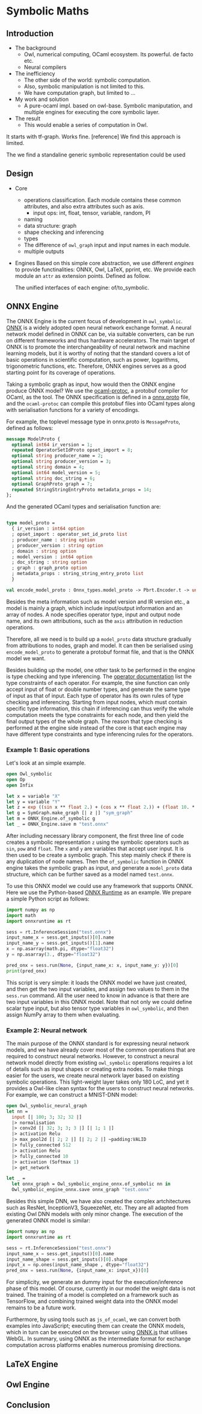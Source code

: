 # Symbolic Maths

## Introduction

- The background
  * Owl, numerical computing, OCaml ecosystem. Its powerful. de facto etc.
  * Neural compilers
- The inefficiency
  * The other side of the world: symbolic computation.
  * Also, symbolic manipulation is not limited to this.
  * We have computation graph, but limited to ...
- My work and solution
  * A pure-ocaml impl. based on owl-base. Symbolic maniputation, and multiple engines for executing the core symbolic layer.
- The result
  - This would enable a series of computation in Owl.

It starts with tf-graph.
Works fine. [reference]
We find this approach is limited.

The we find a standaline generic symbolic representation could be used



## Design

- Core
  - operations classification. Each module contains these common attributes, and also extra attributes such as axis.
    - input ops: int, float, tensor, variable, random, PI
  - naming
  - data structure: graph
  - shape checking and inferencing
  - types
  - The difference of `owl_graph` input and input names in each module.
  - multiple outputs

- Engines
  Based on this simple core abstraction, we use different *engines* to provide functinalities: ONNX, Owl, LaTeX, pprint, etc.
  We provide each module an `attr` as extension points. Defined as follow.


  The unified interfaces of each engine: of/to_symbolic.

## ONNX Engine

The ONNX Engine is the current focus of development in `owl_symbolic`.
[ONNX](https://onnx.ai) is a widely adopted open neural network exchange format. A neural network model defined in ONNX can be, via suitable converters, can be run on different frameworks and thus hardware accelerators.
The main target of ONNX is to promote the interchangeability of neural network and machine learning models, but it is worthy of noting that the standard covers a lot of basic operations in scientific computation, such as power, logarithms, trigonometric functions, etc.
Therefore, ONNX engines serves as a good starting point for its coverage of operations.

Taking a symbolic graph as input, how would then the ONNX engine produce ONNX model? We use the [ocaml-protoc](https://github.com/mransan/ocaml-protoc), a protobuf compiler for OCaml, as the tool. The ONNX specification is defined in a [onnx.proto](https://github.com/onnx/onnx/blob/master/onnx/onnx.proto) file, and the `ocaml-protoc` can compile this protobuf files into OCaml types along with serialisation functions for a variety of encodings.

For example, the toplevel message type in onnx.proto is `MessageProto`, defined as follows:

```proto
message ModelProto {
  optional int64 ir_version = 1;
  repeated OperatorSetIdProto opset_import = 8;
  optional string producer_name = 2;
  optional string producer_version = 3;
  optional string domain = 4;
  optional int64 model_version = 5;
  optional string doc_string = 6;
  optional GraphProto graph = 7;
  repeated StringStringEntryProto metadata_props = 14;
};
```

And the generated OCaml types and serialisation function are:

```ocaml

type model_proto =
  { ir_version : int64 option
  ; opset_import : operator_set_id_proto list
  ; producer_name : string option
  ; producer_version : string option
  ; domain : string option
  ; model_version : int64 option
  ; doc_string : string option
  ; graph : graph_proto option
  ; metadata_props : string_string_entry_proto list
  }

val encode_model_proto : Onnx_types.model_proto -> Pbrt.Encoder.t -> unit
```
Besides the meta information such as model version and IR version etc., a model is mainly a graph, which include input/output information and an array of nodes.
A node specifies operator type, input and output node name, and its own attributions, such as the `axis` attribution in reduction operations.

Therefore, all we need is to build up a `model_proto` data structure gradually from attributions to nodes, graph and model. It can then be serialised using `encode_model_proto` to generate a protobuf format file, and that is the ONNX model we want.

Besides building up the model, one other task to be performed in the engine is type checking and type inferencing. The [operator documentation](https://github.com/onnx/onnx/blob/master/docs/Operators.md) list the type constraints of each operator. For example, the sine function can only accept input of float or double number types, and generate the same type of input as that of input.
Each type of operator has its own rules of type checking and inferencing. Starting from input nodes, which must contain specific type information, this chain if inferencing can thus verify the whole computation meets the type constraints for each node, and then yield the final output types of the whole graph.
The reason that type checking is performed at the engine side instead of the core is that each engine may have different type constraints and type inferencing rules for the operators.

### Example 1: Basic operations

Let's look at an simple example.

```ocaml
open Owl_symbolic
open Op
open Infix

let x = variable "X"
let y = variable "Y"
let z = exp ((sin x ** float 2.) + (cos x ** float 2.)) + (float 10. * (y ** float 2.))
let g = SymGraph.make_graph [| z |] "sym_graph"
let m = ONNX_Engine.of_symbolic g
let _ = ONNX_Engine.save m "test.onnx"
```

After including necessary library component, the first three line of code creates a symbolic representation `z` using the symbolic operators such as `sin`, `pow` and `float`. The `x` and `y` are variables that accept user input. It is then used to be create a symbolic graph. This step mainly check if there is any duplication of node names.
Then the `of_symbolic` function in ONNX engine takes the symbolic graph as input, and generate a `model_proto` data structure, which can be further saved as a model named `test.onnx`.

To use this ONNX model we could use any framework that supports ONNX. Here we use the Python-based [ONNX Runtime](https://github.com/microsoft/onnxruntime) as an example. We prepare a simple Python script as follows:

```python
import numpy as np
import math
import onnxruntime as rt

sess = rt.InferenceSession("test.onnx")
input_name_x = sess.get_inputs()[0].name
input_name_y = sess.get_inputs()[1].name
x = np.asarray(math.pi, dtype="float32")
y = np.asarray(3., dtype="float32")

pred_onx = sess.run(None, {input_name_x: x, input_name_y: y})[0]
print(pred_onx)
```
This script is very simple: it loads the ONNX model we have just created, and then get the two input variables, and assign two values to them in the `sess.run` command. All the user need to know in advance is that there are two input variables in this ONNX model. Note that not only we could define scalar type input, but also tensor type variables in `owl_symbolic`, and then assign NumPy array to them when evaluating.


### Example 2: Neural network

The main purpose of the ONNX standard is for expressing neural network models, and we have already cover most of the common operations that are required to construct neural networks.
However, to construct a neural network model directly from existing `owl_symbolic` operations requires a lot of details such as input shapes or creating extra nodes.
To make things easier for the users, we create neural network layer based on existing symbolic operations. This light-weight layer takes only 180 LoC, and yet it provides a Owl-like clean syntax for the users to construct neural networks. For example, we can construct a MNIST-DNN model:

```ocaml
open Owl_symbolic_neural_graph
let nn =
  input [| 100; 3; 32; 32 |]
  |> normalisation
  |> conv2d [| 32; 3; 3; 3 |] [| 1; 1 |]
  |> activation Relu
  |> max_pool2d [| 2; 2 |] [| 2; 2 |] ~padding:VALID
  |> fully_connected 512
  |> activation Relu
  |> fully_connected 10
  |> activation (Softmax 1)
  |> get_network

let _ =
  let onnx_graph = Owl_symbolic_engine_onnx.of_symbolic nn in
  Owl_symbolic_engine_onnx.save onnx_graph "test.onnx"
```

Besides this simple DNN, we have also created the complex artchitectures such as ResNet, InceptionV3, SqueezeNet, etc.
They are all adapted from existing Owl DNN models with only minor change.
The execution of the generated ONNX model is similar:

```python
import numpy as np
import onnxruntime as rt

sess = rt.InferenceSession("test.onnx")
input_name_x = sess.get_inputs()[0].name
input_name_shape = sess.get_inputs()[0].shape
input_x = np.ones(input_name_shape , dtype="float32")
pred_onx = sess.run(None, {input_name_x: input_x})[0]
```

For simplicity, we generate an dummy input for the execution/inference phase of this model.
Of course, currently in our model the weight data is not trained.
The training of a model is completed on a framework such as TensorFlow, and combining trained weight data into the ONNX model remains to be a future work.

Furthermore, by using tools such as `js_of_ocaml`, we can convert both examples into JavaScript; executing them can create the ONNX models, which in turn can be executed on the browser using [ONNX.js](https://github.com/microsoft/onnxjs) that utilises WebGL.
In summary, using ONNX as the intermediate format for exchange computation across platforms enables numerous promising directions.

## LaTeX Engine


## Owl Engine


## Conclusion
